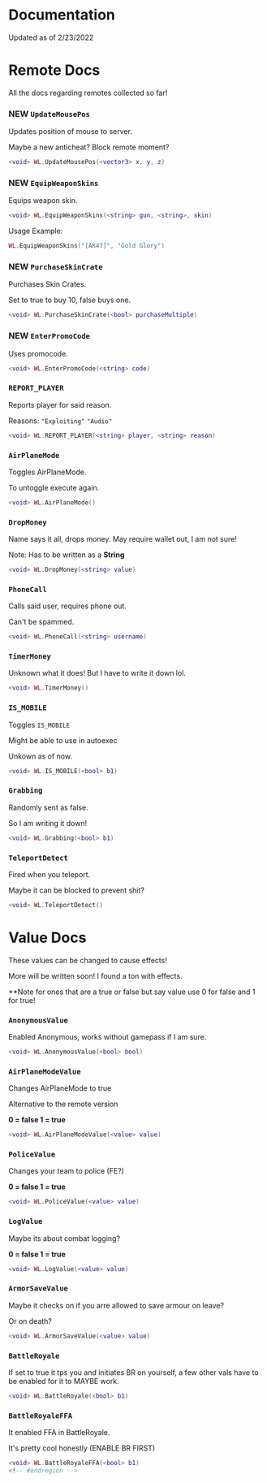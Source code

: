 <!-- #region // Tag -->
# Documentation
Updated as of 2/23/2022
<!-- #endregion -->


<!-- SEPARATOR -->


<!-- #region // Remote Docs -->
# Remote Docs
All the docs regarding remotes collected so far!
<!-- #endregion -->


<!-- SEPARATOR -->

<!-- #region // UpdateMousePos -->
### **NEW** `UpdateMousePos`
Updates position of mouse to server. 

Maybe a new anticheat? Block remote moment?

```lua
<void> WL.UpdateMousePos(<vector3> x, y, z)
```
<!-- #endregion -->

<!-- #region // EquipWeaponSkins -->
### **NEW** `EquipWeaponSkins`
Equips weapon skin. 

```lua
<void> WL.EquipWeaponSkins(<string> gun, <string>, skin)
```
Usage Example:

```lua
WL.EquipWeaponSkins("[AK47]", "Gold Glory")
```
<!-- #endregion -->

<!-- #region // PurchaseSkinCrate -->
### **NEW** `PurchaseSkinCrate`
Purchases Skin Crates. 

Set to true to buy 10, false buys one. 

```lua
<void> WL.PurchaseSkinCrate(<bool> purchaseMultiple)
```
<!-- #endregion -->

<!-- #region // EnterPromoCode -->
### **NEW** `EnterPromoCode`
Uses promocode. 

```lua
<void> WL.EnterPromoCode(<string> code)
```
<!-- #endregion -->

<!-- #region // REPORT_PLAYER -->
### `REPORT_PLAYER`
Reports player for said reason.

Reasons: `"Exploiting"` `"Audio"`
```lua
<void> WL.REPORT_PLAYER(<string> player, <string> reason)
```
<!-- #endregion -->

<!-- #region // AirPlaneMode -->
### `AirPlaneMode`
Toggles AirPlaneMode.

To untoggle execute again. 

```lua
<void> WL.AirPlaneMode()
```
<!-- #endregion -->

<!-- #region // DropMoney -->
### `DropMoney`
Name says it all, drops money. 
May require wallet out, I am not sure!

Note: Has to be written as a **String**

```lua
<void> WL.DropMoney(<string> value)
```
<!-- #endregion -->

<!-- #region // PhoneCall -->
### `PhoneCall`
Calls said user, requires phone out. 

Can't be spammed. 

```lua
<void> WL.PhoneCall(<string> username) 
```
<!-- #endregion -->

<!-- #region // TimerMoney -->
### `TimerMoney`
Unknown what it does!
But I have to write it down lol.

```lua
<void> WL.TimerMoney()
```
<!-- #endregion -->

<!-- #region // IS_MOBILE -->
### `IS_MOBILE`
Toggles `IS_MOBILE`

Might be able to use in autoexec

Unkown as of now. 

```lua
<void> WL.IS_MOBILE(<bool> b1)
```
<!-- #endregion -->

<!-- #region // Grabbing -->
### `Grabbing`
Randomly sent as false. 

So I am writing it down!

```lua
<void> WL.Grabbing(<bool> b1)
```
<!-- #endregion -->

<!-- #region // TeleportDetect -->
### `TeleportDetect`
Fired when you teleport.

Maybe it can be blocked to prevent shit? 

```lua
<void> WL.TeleportDetect()
```
<!-- #endregion -->


<!-- SEPARATOR -->


<!-- #region // Value Docs -->
# Value Docs
These values can be changed to cause effects! 

More will be written soon! I found a ton with effects.

**Note for ones that are a true or false but say value use 0 for false and 1 for true!
<!-- #endregion -->

<!-- #region // AnonymousValue -->
### `AnonymousValue`
Enabled Anonymous, works without gamepass if I am sure.

```lua
<void> WL.AnonymousValue(<bool> bool)
```
<!-- #endregion -->

<!-- #region // AirPlaneModeValue -->
### `AirPlaneModeValue`
Changes AirPlaneMode to true 

Alternative to the remote version

**0 = false
1 = true**

```lua
<void> WL.AirPlaneModeValue(<value> value)
```
<!-- #endregion -->

<!-- #region // PoliceValue -->
### `PoliceValue`
Changes your team to police (FE?)

**0 = false
1 = true**

```lua
<void> WL.PoliceValue(<value> value)
```
<!-- #endregion -->

<!-- #region // LogValue -->
### `LogValue`
Maybe its about combat logging?

**0 = false
1 = true**

```lua
<void> WL.LogValue(<value> value)
```
<!-- #endregion -->

<!-- #region // ArmourSaveValue -->
### `ArmorSaveValue`
Maybe it checks on if you arre allowed to save armour on leave?

Or on death?

```lua
<void> WL.ArmorSaveValue(<value> value)
```
<!-- #endregion -->

<!-- #region // BattleRoyale -->
### `BattleRoyale`
If set to true it tps you and initiates BR on yourself, a few other vals have to be enabled for it to MAYBE work.

```lua
<void> WL.BattleRoyale(<bool> b1)
```
<!-- #endregion -->

<!-- #region // BattleRoyaleFFA -->
### `BattleRoyaleFFA`
It enabled FFA in BattleRoyale. 

It's pretty cool honestly (ENABLE BR FIRST)

```lua
<void> WL.BattleRoyaleFFA(<bool> b1)
<!-- #endregion -->